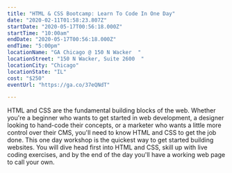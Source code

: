```yaml
---
title: "HTML & CSS Bootcamp: Learn To Code In One Day"
date: "2020-02-11T01:58:23.807Z"
startDate: "2020-05-17T00:56:18.000Z"
startTime: "10:00am"
endDate: "2020-05-17T00:56:18.000Z"
endTime: "5:00pm"
locationName: "GA Chicago @ 150 N Wacker  "
locationStreet: "150 N Wacker, Suite 2600  "
locationCity: "Chicago"
locationState: "IL"
cost: "$250"
eventUrl: "https://ga.co/37eQNdT"

---
```


HTML and CSS are the fundamental building blocks of the web. Whether you're a beginner who wants to get started in web development, a designer looking to hand-code their concepts, or a marketer who wants a little more control over their CMS, you'll need to know HTML and CSS to get the job done.
This one day workshop is the quickest way to get started building websites. You will dive head first into HTML and CSS, skill up with live coding exercises, and by the end of the day you'll have a working web page to call your own.

